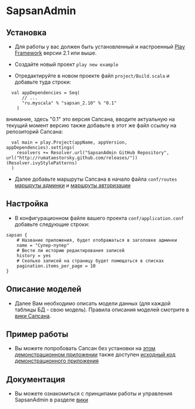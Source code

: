 # SapsanAdmin


## Установка

* Для работы у вас должен быть установленный и настроенный [Play Framework](http://www.playframework.org/) версии 2.1 или выше.

* Создайте новый проект `play new example`

* Отредактируйте в новом проекте файл `project/Build.scala` и добавьте туда строки:
```
  val appDependencies = Seq(
      // ...
      "ru.myscala" % "sapsan_2.10" % "0.1"
    )
```
  внимание, здесь "0.1" это версия Сапсана, вводите актуальную на текущий момент версию
  также добавьте в этот же файл ссылку на репозиторий Сапсана:
```
  val main = play.Project(appName, appVersion, appDependencies).settings(
	resolvers += Resolver.url("SapsanAdmin GitHub Repository", url("http://rumataestorsky.github.com/releases/"))(Resolver.ivyStylePatterns)
  )
```

* Далее добавьте маршруты Сапсана в начало файла `conf/routes`
 [маршруты админки](./../../wiki/Adminroutes) и [маршруты авторизации](./../../wiki/Authroutes)

## Настройка

* В конфигурационном файле вашего проекта `conf/application.conf` добавьте следующие строки:

```
sapsan {
    # Название приложения, будет отображаться в заголовке админки
    name = "Супер-пупер"
    # Вести ли историю редактирования записей
    history = yes
    # Сколько записей на страницу будет помещаться в списках
    pagination.items_per_page = 10
}
```

## Описание моделей

* Далее Вам необходимо описать модели данных (для каждой таблицы БД - свою модель).
  Правила описания моделей смотрите в [вики Сапсана](./../../wiki/Shortinfoebeanmodels).

## Пример работы

* Вы можете попробовать Сапсан без установки на [этом демонстрационном приложении](http://sapsan-demo.herokuapp.com/)
  также доступен [исходный код демонстрационного приложения](https://github.com/RumataEstorsky/SapsanDemo)


## Документация

* Вы можете ознакомиться с принципами работы и управления SapsanAdmin в разделе [вики](./../../wiki/)